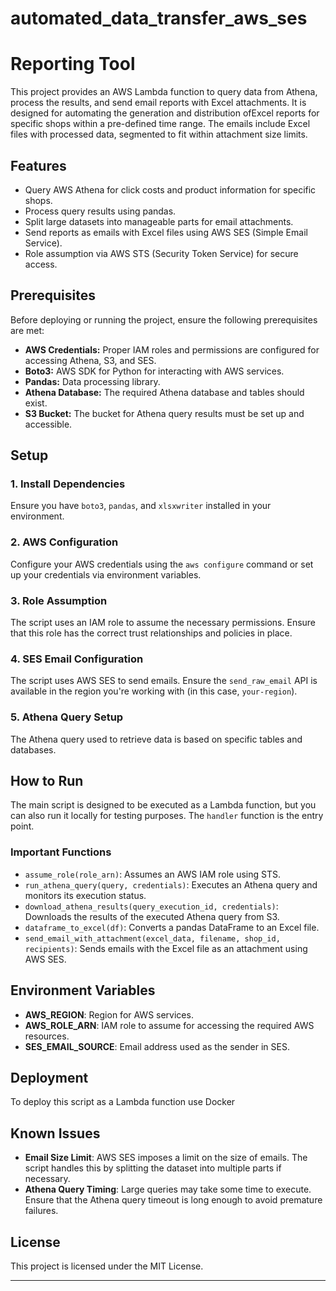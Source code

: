 # automated_data_transfer_aws_ses

# Reporting Tool

This project provides an AWS Lambda function to query data from Athena, process the results, and send email reports with Excel attachments. It is designed for automating the generation and distribution ofExcel reports for specific shops within a pre-defined time range. The emails include Excel files with processed data, segmented to fit within attachment size limits.

## Features

- Query AWS Athena for click costs and product information for specific shops.
- Process query results using pandas.
- Split large datasets into manageable parts for email attachments.
- Send reports as emails with Excel files using AWS SES (Simple Email Service).
- Role assumption via AWS STS (Security Token Service) for secure access.

## Prerequisites

Before deploying or running the project, ensure the following prerequisites are met:

- **AWS Credentials:** Proper IAM roles and permissions are configured for accessing Athena, S3, and SES.
- **Boto3:** AWS SDK for Python for interacting with AWS services.
- **Pandas:** Data processing library.
- **Athena Database:** The required Athena database and tables should exist.
- **S3 Bucket:** The bucket for Athena query results must be set up and accessible.

## Setup

### 1. Install Dependencies
Ensure you have `boto3`, `pandas`, and `xlsxwriter` installed in your environment.

### 2. AWS Configuration
Configure your AWS credentials using the `aws configure` command or set up your credentials via environment variables.

### 3. Role Assumption
The script uses an IAM role to assume the necessary permissions. Ensure that this role has the correct trust relationships and policies in place.

### 4. SES Email Configuration
The script uses AWS SES to send emails. Ensure the `send_raw_email` API is available in the region you're working with (in this case, `your-region`).

### 5. Athena Query Setup
The Athena query used to retrieve data is based on specific tables and databases.

## How to Run

The main script is designed to be executed as a Lambda function, but you can also run it locally for testing purposes. The `handler` function is the entry point.



### Important Functions

- `assume_role(role_arn)`: Assumes an AWS IAM role using STS.
- `run_athena_query(query, credentials)`: Executes an Athena query and monitors its execution status.
- `download_athena_results(query_execution_id, credentials)`: Downloads the results of the executed Athena query from S3.
- `dataframe_to_excel(df)`: Converts a pandas DataFrame to an Excel file.
- `send_email_with_attachment(excel_data, filename, shop_id, recipients)`: Sends emails with the Excel file as an attachment using AWS SES.

## Environment Variables

- **AWS_REGION**: Region for AWS services.
- **AWS_ROLE_ARN**: IAM role to assume for accessing the required AWS resources.
- **SES_EMAIL_SOURCE**: Email address used as the sender in SES.


## Deployment

To deploy this script as a Lambda function use Docker


## Known Issues

- **Email Size Limit**: AWS SES imposes a limit on the size of emails. The script handles this by splitting the dataset into multiple parts if necessary.
- **Athena Query Timing**: Large queries may take some time to execute. Ensure that the Athena query timeout is long enough to avoid premature failures.

## License

This project is licensed under the MIT License.

---

